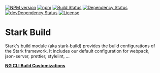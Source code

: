 [![NPM version](https://img.shields.io/npm/v/@nationalbankbelgium/stark-build.svg)](https://www.npmjs.com/package/@nationalbankbelgium/stark-build)
[![npm](https://img.shields.io/npm/dm/@nationalbankbelgium/stark-build.svg)](https://www.npmjs.com/package/@nationalbankbelgium/stark-build)
[![Build Status](https://travis-ci.org/NationalBankBelgium/stark.svg?branch=master)](https://travis-ci.org/NationalBankBelgium/stark)
[![Dependency Status](https://david-dm.org/NationalBankBelgium/stark-build.svg)](https://david-dm.org/NationalBankBelgium/stark-build)
[![devDependency Status](https://david-dm.org/NationalBankBelgium/stark-build/dev-status.svg)](https://david-dm.org/NationalBankBelgium/stark-build#info=devDependencies)
[![License](https://img.shields.io/cocoapods/l/AFNetworking.svg)](LICENSE)

# Stark Build

Stark's build module (aka stark-build) provides the build configurations of the Stark framework.
It includes our default configuration for webpack, json-server, prettier, stylelint, ...

**[NG CLI Build Customizations](../../docs/stark-build/NG_CLI_BUILD_CUSTOMIZATIONS.md)**

